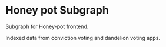# Honey pot Subgraph

Subgraph for Honey-pot frontend.

Indexed data from conviction voting and dandelion voting apps.
